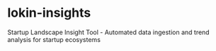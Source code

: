 # lokin-insights
Startup Landscape Insight Tool - Automated data ingestion and trend analysis for startup ecosystems
